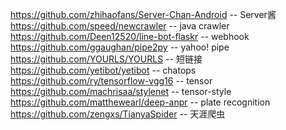 https://github.com/zhihaofans/Server-Chan-Android -- Server酱
https://github.com/speed/newcrawler -- java crawler
https://github.com/Deen12520/line-bot-flaskr -- webhook
https://github.com/ggaughan/pipe2py -- yahoo! pipe
https://github.com/YOURLS/YOURLS -- 短链接
https://github.com/yetibot/yetibot -- chatops
https://github.com/ry/tensorflow-vgg16 -- tensor
https://github.com/machrisaa/stylenet -- tensor-style
https://github.com/matthewearl/deep-anpr -- plate recognition
https://github.com/zengxs/TianyaSpider -- 天涯爬虫
